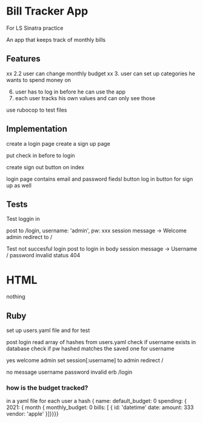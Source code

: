 # Bill Tracker App
For LS Sinatra practice

An app that keeps track of monthly bills

## Features
<!-- 1. user can define a monthly budget -->
<!-- 2. user cann add values from bills he received -->
<!-- 2.1. user can delete bills -->
xx 2.2 user can change monthly budget
xx 3. user can set up categories he wants to spend money on
<!-- 4. display remaining spending money for the month -->
<!-- 5. display how much money was spend in a month or year -->
6. user has to log in before he can use the app
7. each user tracks his own values and can only see those

use rubocop to test files

## Implementation
create a login page
create a sign up page

put check in before to login

create sign out button on index

login page
  contains email and password fiedsl
  button log in
  button for sign up as well



## Tests
Test loggin in

post to /login, username: 'admin', pw: xxx
  session message -> Welcome admin
  redirect to /

Test not succesful login
  post to login 
    in body session message -> Username / password invalid
    status 404



# HTML
nothing

## Ruby
set up users.yaml file and for test

post login
  read array of hashes from users.yaml
  check if username exists in database
  check if pw hashed matches the saved one for username

  yes
    welcome admin
    set session[:username] to admin
    redirect /

  no
    message username password invalid
    erb /login


### how is the budget tracked?
in a yaml file for each user
a hash {
  name:
  default_budget: 0
  spending: { 
    2021: {
      month {
        monthly_budget: 0
        bills: [
          { id: 'datetime'
            date:
            amount: 333
            vendor: 'apple'
          }]}}}}

